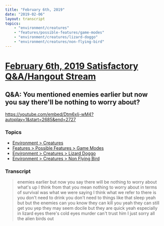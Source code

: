 ```yaml
---
title: "February 6th, 2019"
date: "2019-02-06"
layout: transcript
topics: 
    - "environment/creatures"
    - "features/possible-features/game-modes"
    - "environment/creatures/lizard-doggo"
    - "environment/creatures/non-flying-bird"
---
```

# [February 6th, 2019 Satisfactory Q&A/Hangout Stream](../2019-02-06.md)
## Q&A: You mentioned enemies earlier but now you say there'll be nothing to worry about?
https://youtube.com/embed/Dtm6xIj-wM4?autoplay=1&start=2685&end=2727
### Topics
* [Environment > Creatures](../topics/environment/creatures.md)
* [Features > Possible Features > Game Modes](../topics/features/possible-features/game-modes.md)
* [Environment > Creatures > Lizard Doggo](../topics/environment/creatures/lizard-doggo.md)
* [Environment > Creatures > Non Flying Bird](../topics/environment/creatures/non-flying-bird.md)

### Transcript

> enemies earlier but now you say there
> will be nothing to worry about what's up
> I think from that you mean nothing to
> worry about in terms of survival was
> what we were saying I think what we
> refer to there is you don't need to
> drink you don't need to things like that
> sleep yeah but but the enemies can you
> know they can kill you yeah they can
> still get you yep they may seem docile
> but they are quick yeah especially in
> lizard eyes there's cold eyes murder
> can't trust him
> I just sorry all the alien birds out
